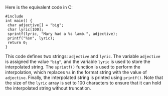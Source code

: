 Here is the equivalent code in C:
```
#include 
int main() {
 char adjective[] = "big";
 char lyric[100];
 sprintf(lyric, "Mary had a %s lamb.", adjective);
 printf("%sn", lyric);
 return 0;
}
```
This code defines two strings: `adjective` and `lyric`. The variable `adjective` is assigned the value `"big"`, and the variable `lyric` is used to store the interpolated string. The `sprintf()` function is used to perform the interpolation, which replaces `%s` in the format string with the value of `adjective`. Finally, the interpolated string is printed using `printf()`. Note that the size of the `lyric` array is set to 100 characters to ensure that it can hold the interpolated string without truncation.

